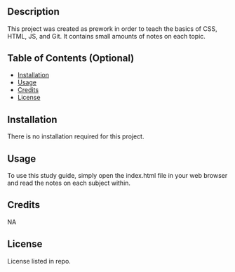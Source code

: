 # <Your-Project-Title>

## Description

This project was created as prework in order to teach the basics of CSS, HTML, JS, and Git. It contains small amounts of notes on each topic.

## Table of Contents (Optional)

- [Installation](#installation)
- [Usage](#usage)
- [Credits](#credits)
- [License](#license)

## Installation

There is no installation required for this project.

## Usage

To use this study guide, simply open the index.html file in your web browser and read the notes on each subject within.

## Credits

NA

## License

License listed in repo.